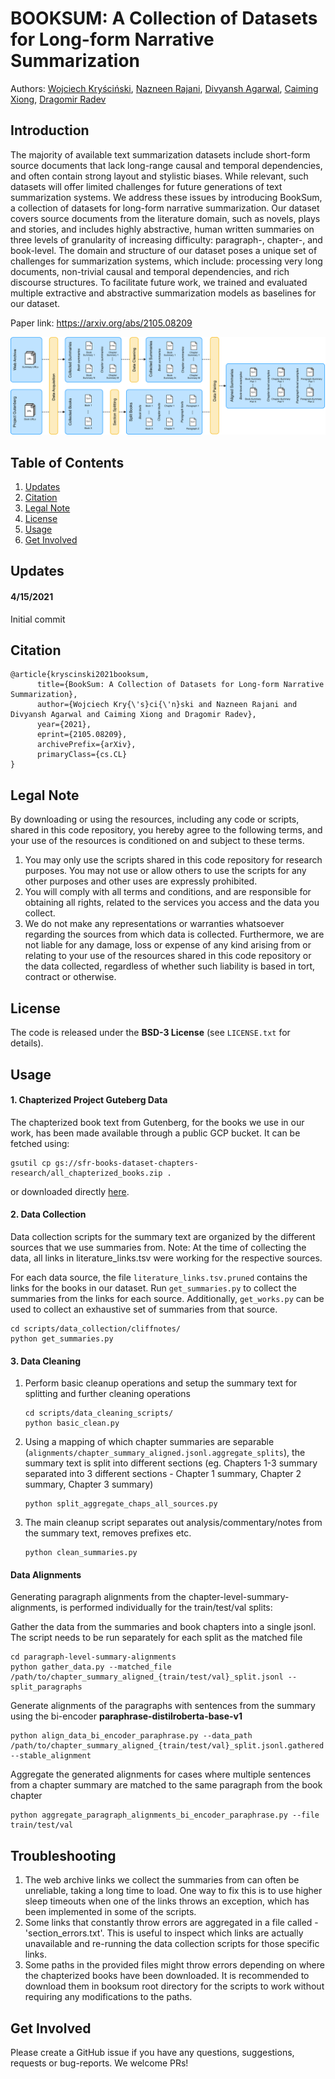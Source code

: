 # BOOKSUM: A Collection of Datasets for Long-form Narrative Summarization
Authors: [Wojciech Kryściński](https://twitter.com/iam_wkr), [Nazneen Rajani](https://twitter.com/nazneenrajani), [Divyansh Agarwal](https://twitter.com/jigsaw2212), [Caiming Xiong](https://twitter.com/caimingxiong), [Dragomir Radev](http://www.cs.yale.edu/homes/radev/)

## Introduction
The majority of available text summarization datasets include short-form source documents that lack long-range causal and temporal dependencies, and often contain strong layout and stylistic biases. 
While relevant, such datasets will offer limited challenges for future generations of text summarization systems.
We address these issues by introducing BookSum, a collection of datasets for long-form narrative summarization.
Our dataset covers source documents from the literature domain, such as novels, plays and stories, and includes highly abstractive, human written summaries on three levels of granularity of increasing difficulty: paragraph-, chapter-, and book-level.
The domain and structure of our dataset poses a unique set of challenges for summarization systems, which include: processing very long documents, non-trivial causal and temporal dependencies, and rich discourse structures.
To facilitate future work, we trained and evaluated multiple extractive and abstractive summarization models as baselines for our dataset.

Paper link: https://arxiv.org/abs/2105.08209

<p align="center"><img src="misc/book_sumv4.png"></p>
 
## Table of Contents

1. [Updates](#updates)
2. [Citation](#citation)
3. [Legal Note](#legal-note)
4. [License](#license)
5. [Usage](#usage)
6. [Get Involved](#get-involved)

## Updates
#### 4/15/2021
Initial commit


## Citation
```
@article{kryscinski2021booksum,
      title={BookSum: A Collection of Datasets for Long-form Narrative Summarization}, 
      author={Wojciech Kry{\'s}ci{\'n}ski and Nazneen Rajani and Divyansh Agarwal and Caiming Xiong and Dragomir Radev},
      year={2021},
      eprint={2105.08209},
      archivePrefix={arXiv},
      primaryClass={cs.CL}
}
```

## Legal Note
By downloading or using the resources, including any code or scripts, shared in this code
repository, you hereby agree to the following terms, and your use of the resources is conditioned
on and subject to these terms.
1. You may only use the scripts shared in this code repository for research purposes. You
may not use or allow others to use the scripts for any other purposes and other uses are
expressly prohibited.
2. You will comply with all terms and conditions, and are responsible for obtaining all
rights, related to the services you access and the data you collect.
3. We do not make any representations or warranties whatsoever regarding the sources from
which data is collected. Furthermore, we are not liable for any damage, loss or expense of
any kind arising from or relating to your use of the resources shared in this code
repository or the data collected, regardless of whether such liability is based in tort,
contract or otherwise.

## License
The code is released under the **BSD-3 License** (see `LICENSE.txt` for details).


## Usage

#### 1. Chapterized Project Guteberg Data
The chapterized book text from Gutenberg, for the books we use in our work, has been made available through a public GCP bucket. It can be fetched using:
```
gsutil cp gs://sfr-books-dataset-chapters-research/all_chapterized_books.zip .
```

or downloaded directly [here](https://storage.cloud.google.com/sfr-books-dataset-chapters-research/all_chapterized_books.zip).

#### 2. Data Collection
Data collection scripts for the summary text are organized by the different sources that we use summaries from.
Note: At the time of collecting the data, all links in literature_links.tsv were working for the respective sources. 

For each data source, the file `literature_links.tsv.pruned` contains the links for the books in our dataset. Run `get_summaries.py` to collect the summaries from the links for each source. Additionally, `get_works.py` can be used to collect an exhaustive set of summaries from that source.

```
cd scripts/data_collection/cliffnotes/
python get_summaries.py
```

#### 3. Data Cleaning


1. Perform basic cleanup operations and setup the summary text for splitting and further cleaning operations
    ```
    cd scripts/data_cleaning_scripts/
    python basic_clean.py
    ```

2. Using a mapping of which chapter summaries are separable (`alignments/chapter_summary_aligned.jsonl.aggregate_splits`), the summary text is split into different sections (eg. Chapters 1-3 summary separated into 3 different sections - Chapter 1 summary, Chapter 2 summary, Chapter 3 summary)
    ```
    python split_aggregate_chaps_all_sources.py
    ```

3. The main cleanup script separates out analysis/commentary/notes from the summary text, removes prefixes etc.
    ```
    python clean_summaries.py
    ```

#### Data Alignments
Generating paragraph alignments from the chapter-level-summary-alignments, is performed individually for the train/test/val splits:

Gather the data from the summaries and book chapters into a single jsonl. The script needs to be run separately for each split as the matched file
```
cd paragraph-level-summary-alignments
python gather_data.py --matched_file /path/to/chapter_summary_aligned_{train/test/val}_split.jsonl --split_paragraphs
```

Generate alignments of the paragraphs with sentences from the summary using the bi-encoder **paraphrase-distilroberta-base-v1**
```
python align_data_bi_encoder_paraphrase.py --data_path /path/to/chapter_summary_aligned_{train/test/val}_split.jsonl.gathered --stable_alignment
```

Aggregate the generated alignments for cases where multiple sentences from a chapter summary are matched to the same paragraph from the book chapter
```
python aggregate_paragraph_alignments_bi_encoder_paraphrase.py --file train/test/val
```

## Troubleshooting
1. The web archive links we collect the summaries from can often be unreliable, taking a long time to load. One way to fix this is to use higher sleep timeouts when one of the links throws an exception, which has been implemented in some of the scripts.
2. Some links that constantly throw errors are aggregated in a file called - 'section_errors.txt'. This is useful to inspect which links are actually unavailable and re-running the data collection scripts for those specific links.
3. Some paths in the provided files might throw errors depending on where the chapterized books have been downloaded. It is recommended to download them in booksum root directory for the scripts to work without requiring any modifications to the paths.


## Get Involved
Please create a GitHub issue if you have any questions, suggestions, requests or bug-reports. 
We welcome PRs!

